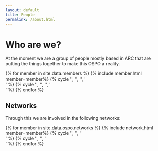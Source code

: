 ```yaml
---
layout: default
title: People
permalink: /about.html
---
```


# Who are we?

At the moment we are a group of people mostly based in ARC that are putting the things together to make this OSPO a reality.

<div class="row-fluid">
{% for member in site.data.members %}
{% include member.html member=member%}
  {% cycle '', '', '', '</div>' %}
  {% cycle '', '', '', '<div class="row-fluid">' %}
{% endfor %}
</div>

## Networks

Through this we are involved in the following networks:

<div class="row-fluid">
{% for member in site.data.ospo.networks %}
{% include network.html member=member%}
  {% cycle '', '', '</div>' %}
  {% cycle '', '', '<div class="row-fluid">' %}
{% endfor %}
</div>
